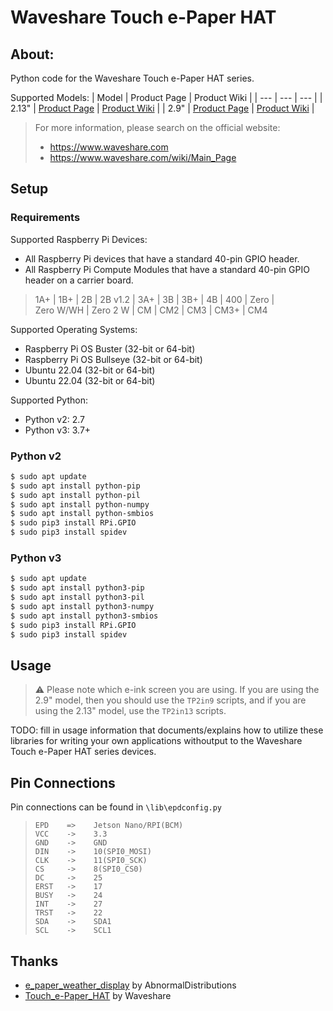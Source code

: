 # Waveshare Touch e-Paper HAT

## About:

Python code for the Waveshare Touch e-Paper HAT series.

Supported Models:
| Model | Product Page | Product Wiki |
| --- | --- | --- |
| 2.13" | [Product Page](https://www.waveshare.com/2.13inch-Touch-e-Paper-HAT.htm) | [Product Wiki](https://www.waveshare.com/wiki/2.13inch_Touch_e-Paper_HAT) |
| 2.9" | [Product Page](https://www.waveshare.com/2.9inch-Touch-e-Paper-HAT.htm) | [Product Wiki](https://www.waveshare.com/wiki/2.9inch_Touch_e-Paper_HAT) |

> For more information, please search on the official website:
> - https://www.waveshare.com
> - https://www.waveshare.com/wiki/Main_Page

## Setup

### Requirements

Supported Raspberry Pi Devices:
- All Raspberry Pi devices that have a standard 40-pin GPIO header.
- All Raspberry Pi Compute Modules that have a standard 40-pin GPIO header on a carrier board.
> 1A+&nbsp;| 1B+&nbsp;| 2B&nbsp;| 2B&nbsp;v1.2&nbsp;| 3A+&nbsp;| 3B&nbsp;| 3B+&nbsp;| 4B&nbsp;| 400&nbsp;| Zero&nbsp;| Zero&nbsp;W/WH&nbsp;| Zero&nbsp;2&nbsp;W&nbsp;| CM&nbsp;| CM2&nbsp;| CM3&nbsp;| CM3+&nbsp;| CM4

Supported Operating Systems:
- Raspberry Pi OS Buster (32-bit or 64-bit)
- Raspberry Pi OS Bullseye (32-bit or 64-bit)
- Ubuntu 22.04 (32-bit or 64-bit)
- Ubuntu 22.04 (32-bit or 64-bit)

Supported Python: 
- Python v2: 2.7
- Python v3: 3.7+

### Python v2

``` bash
$ sudo apt update
$ sudo apt install python-pip
$ sudo apt install python-pil
$ sudo apt install python-numpy
$ sudo apt install python-smbios
$ sudo pip3 install RPi.GPIO
$ sudo pip3 install spidev
```

### Python v3

``` bash
$ sudo apt update
$ sudo apt install python3-pip
$ sudo apt install python3-pil
$ sudo apt install python3-numpy
$ sudo apt install python3-smbios
$ sudo pip3 install RPi.GPIO
$ sudo pip3 install spidev
```

## Usage

> ⚠️ Please note which e-ink screen you are using. If you are using the 2.9" model, then you should use the `TP2in9` scripts, and if you are using the 2.13" model, use the `TP2in13` scripts.

TODO: fill in usage information that documents/explains how to utilize these libraries for writing your own applications withoutput to the Waveshare Touch e-Paper HAT series devices.

## Pin Connections

Pin connections can be found in `\lib\epdconfig.py`
> ```
> EPD    =>    Jetson Nano/RPI(BCM)
> VCC    ->    3.3
> GND    ->    GND
> DIN    ->    10(SPI0_MOSI)
> CLK    ->    11(SPI0_SCK)
> CS     ->    8(SPI0_CS0)
> DC     ->    25
> ERST   ->    17
> BUSY   ->    24
> INT    ->    27
> TRST   ->    22
> SDA    ->    SDA1
> SCL    ->    SCL1
> ```

## Thanks

- [e_paper_weather_display](https://github.com/AbnormalDistributions/e_paper_weather_display) by AbnormalDistributions
- [Touch_e-Paper_HAT](https://github.com/waveshare/Touch_e-Paper_HAT) by Waveshare
